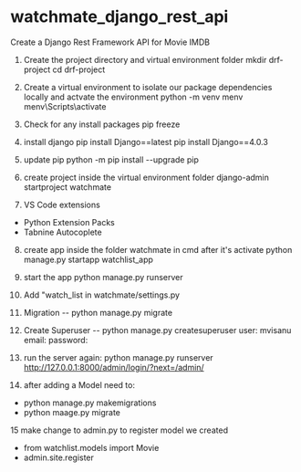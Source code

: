 # watchmate_django_rest_api

Create a Django Rest Framework API for Movie IMDB

1.  Create the project directory and virtual environment folder
mkdir drf-project
cd drf-project

2.  Create a virtual environment to isolate our package dependencies locally and actvate the environment
python -m venv menv
menv\Scripts\activate

3. Check for any install packages
pip freeze

4. install django
pip install Django==latest
pip install Django==4.0.3

5. update pip
python -m pip install --upgrade pip

6. create project inside the virtual environment folder
django-admin startproject watchmate

7. VS Code extensions
- Python Extension Packs
- Tabnine Autocoplete

8. create app inside the folder watchmate in cmd after it's activate
python manage.py startapp watchlist_app

9. start the app
python manage.py runserver

10. Add "watch_list in watchmate/settings.py

11. Migration -- python manage.py migrate

12. Create Superuser -- python manage.py createsuperuser
user: mvisanu
email:
password: <your password>

13. run the server again: python manage.py runserver
http://127.0.0.1:8000/admin/login/?next=/admin/

14. after adding a Model need to: 
- python manage.py makemigrations
- python maage.py migrate

15 make change to admin.py to register model we created
- from watchlist.models import Movie
- admin.site.register
